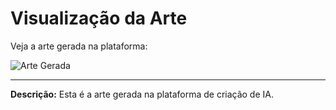 # Visualização da Arte

Veja a arte gerada na plataforma:

![Arte Gerada](https://app.runwayml.com/creation/4a13069c-08b3-4355-84e1-4d4f13755f0b)

---

**Descrição:** Esta é a arte gerada na plataforma de criação de IA.
